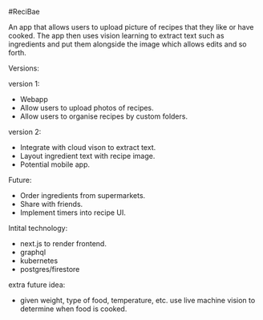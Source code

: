#ReciBae

An app that allows users to upload picture of recipes that they like or have cooked. The app then uses vision learning to extract text such as ingredients and put them alongside the image which allows edits and so forth.

Versions:

version 1:

- Webapp
- Allow users to upload photos of recipes.
- Allow users to organise recipes by custom folders.

version 2:

- Integrate with cloud vison to extract text.
- Layout ingredient text with recipe image.
- Potential mobile app.

Future:

- Order ingredients from supermarkets.
- Share with friends.
- Implement timers into recipe UI.

Intital technology:

- next.js to render frontend.
- graphql
- kubernetes
- postgres/firestore

extra future idea:

- given weight, type of food, temperature, etc. use live machine vision to determine when food is cooked.
